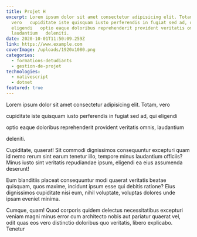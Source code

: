 ```yaml
---
title: Projet H
excerpt: Lorem ipsum dolor sit amet consectetur adipisicing elit. Totam,
  vero   cupiditate iste quisquam iusto perferendis in fugiat sed ad, qui
  eligendi   optio eaque doloribus reprehenderit provident veritatis omnis,
  laudantium   deleniti.
date: 2020-10-01T11:50:09.259Z
link: https://www.example.com
coverImage: /uploads/1920x1080.png
categories:
  - formations-detudiants
  - gestion-de-projet
technologies:
  - nativescript
  - dotnet
featured: true
---
```

Lorem ipsum dolor sit amet consectetur adipisicing elit. Totam, vero

cupiditate iste quisquam iusto perferendis in fugiat sed ad, qui eligendi

optio eaque doloribus reprehenderit provident veritatis omnis, laudantium

deleniti.



Cupiditate, quaerat! Sit commodi dignissimos consequuntur excepturi quam id nemo rerum sint earum tenetur illo, tempore minus laudantium officiis? Minus iusto sint veritatis repudiandae ipsum, eligendi ea eius assumenda deserunt!



Eum blanditiis placeat consequuntur modi quaerat veritatis beatae quisquam, quos maxime, incidunt ipsum esse qui debitis ratione? Eius dignissimos cupiditate nisi eum, nihil voluptate, voluptas dolores unde ipsam eveniet minima.



Cumque, quam! Quod corporis quidem delectus necessitatibus excepturi veniam magni minus error cum architecto nobis aut pariatur quaerat vel, odit quas eos vero distinctio doloribus quo veritatis, libero explicabo. Tenetur